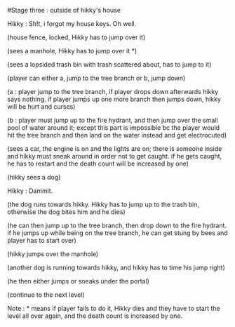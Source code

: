 #Stage three : outside of hikky's house

Hikky : Sh!t, i forgot my house keys. Oh well.

(house fence, locked, Hikky has to jump over it)

(sees a manhole, Hikky has to jump over it *)

(sees a lopsided trash bin with trash scattered about, has to jump to it)

(player can either a, jump to the tree branch or b, jump down)

(a : player jump to the tree branch, if player drops down afterwards hikky says nothing. if player jumps up one more branch then jumps down, hikky will be hurt and curses)

(b : player must jump up to the fire hydrant, and then jump over the small pool of water around it; except this part is impossible bc the player would hit the tree branch and then land on the water instead and get electrocuted) 

(sees a car, the engine is on and the lights are on; there is someone inside and hikky must sneak around in order not to get caught. if he gets caught, he has to restart and the death count will be increased by one)

(hikky sees a dog)

Hikky : Dammit. 

(the dog runs towards hikky. Hikky has to jump up to the trash bin, otherwise the dog bites him and he dies)

(he can then jump up to the tree branch, then drop down to the fire hydrant. if he jumps up while being on the tree branch, he can get stung by bees and player has to start over)

(hikky jumps over the manhole)

(another dog is running towards hikky, and hikky has to time his jump right)

(he then either jumps or sneaks under the portal)

(continue to the next level)

Note : * means if player fails to do it, Hikky dies and they have to start the level all over again, and the death count is increased by one.
